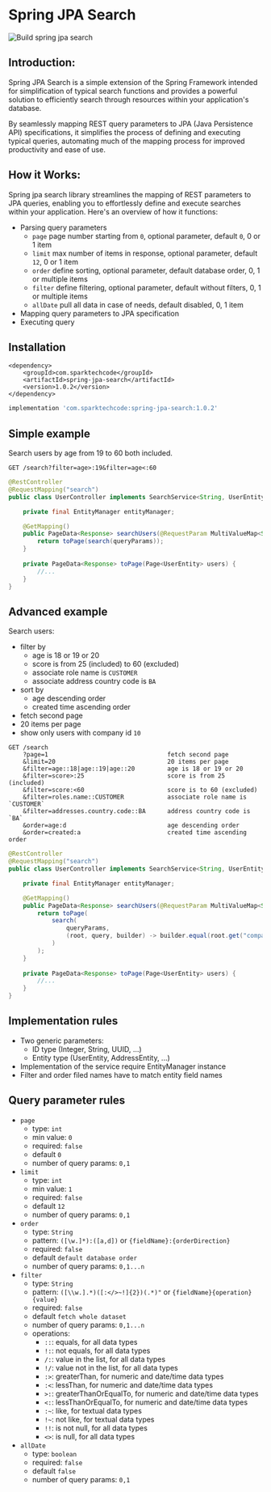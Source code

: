 # Spring JPA Search

![Build spring jpa search](https://github.com/sparktechio/spring-jpa-search/actions/workflows/main.yml/badge.svg)

## Introduction:

Spring JPA Search is a simple extension of the Spring Framework intended for simplification of typical search functions 
and provides a powerful solution to efficiently search through resources within your application's database. 

By seamlessly mapping REST query parameters to JPA (Java Persistence API) specifications, it simplifies the process of 
defining and executing typical queries, automating much of the mapping process for improved productivity and ease of use.

## How it Works:

Spring jpa search library streamlines the mapping of REST parameters to JPA queries, enabling you to effortlessly 
define and execute searches within your application. Here's an overview of how it functions:
- Parsing query parameters
  - `page` page number starting from `0`, optional parameter, default `0`, 0 or 1 item 
  - `limit` max number of items in response, optional parameter, default `12`, 0 or 1 item
  - `order` define sorting, optional parameter, default database order, 0, 1 or multiple items
  - `filter` define filtering, optional parameter, default without filters, 0, 1 or multiple items
  - `allDate` pull all data in case of needs, default disabled, 0, 1 item
- Mapping query parameters to JPA specification
- Executing query

## Installation

```maven
<dependency>
    <groupId>com.sparktechcode</groupId>
    <artifactId>spring-jpa-search</artifactId>
    <version>1.0.2</version>
</dependency>
```

```gradle
implementation 'com.sparktechcode:spring-jpa-search:1.0.2'
```

## Simple example

Search users by age from 19 to 60 both included.
```http
GET /search?filter=age>:19&filter=age<:60
```

```java
@RestController
@RequestMapping("search")
public class UserController implements SearchService<String, UserEntity> {

    private final EntityManager entityManager;

    @GetMapping()
    public PageData<Response> searchUsers(@RequestParam MultiValueMap<String, String> queryParams) {
        return toPage(search(queryParams));
    }
    
    private PageData<Response> toPage(Page<UserEntity> users) {
        //...
    }
}
```

## Advanced example

Search users:
- filter by
  - age is 18 or 19 or 20
  - score is from 25 (included) to 60 (excluded)
  - associate role name is `CUSTOMER`
  - associate address country code is `BA`
- sort by
  - age descending order
  - created time ascending order
- fetch second page
- 20 items per page
- show only users with company id `10`

```http
GET /search
    ?page=1                                 fetch second page
    &limit=20                               20 items per page
    &filter=age::18|age::19|age::20         age is 18 or 19 or 20
    &filter=score>:25                       score is from 25 (included)
    &filter=score:<60                       score is to 60 (excluded)
    &filter=roles.name::CUSTOMER            associate role name is `CUSTOMER`
    &filter=addresses.country.code::BA      address country code is `BA`
    &order=age:d                            age descending order
    &order=created:a                        created time ascending order
```

```java
@RestController
@RequestMapping("search")
public class UserController implements SearchService<String, UserEntity> {

    private final EntityManager entityManager;

    @GetMapping()
    public PageData<Response> searchUsers(@RequestParam MultiValueMap<String, String> queryParams) {
        return toPage(
            search(
                queryParams, 
                (root, query, builder) -> builder.equal(root.get("companyId"), 10) // additional filter, only users with company id `10`
            )
        );
    }
    
    private PageData<Response> toPage(Page<UserEntity> users) {
        //...
    }
}
```

## Implementation rules

- Two generic parameters:
  - ID type (Integer, String, UUID, ...)
  - Entity type (UserEntity, AddressEntity, ...)
- Implementation of the service require EntityManager instance
- Filter and order filed names have to match entity field names

## Query parameter rules
- `page`
  - type: `int`
  - min value: `0`
  - required: `false`
  - default `0`
  - number of query params: `0,1`
- `limit`
  - type: `int`
  - min value: `1`
  - required: `false`
  - default `12`
  - number of query params: `0,1`
- `order`
  - type: `String`
  - pattern: `([\w.]*):([a,d])` or `{fieldName}:{orderDirection}`
  - required: `false`
  - default `default database order`
  - number of query params: `0,1...n`
- `filter`
    - type: `String`
    - pattern: `([\\w.].*)([:</>~!]{2})(.*)"` or `{fieldName}{operation}{value}`
    - required: `false`
    - default `fetch whole dataset`
    - number of query params: `0,1...n`
    - operations:
      - `::`: equals, for all data types
      - `!:`: not equals, for all data types
      - `/:`: value in the list, for all data types
      - `!/`: value not in the list, for all data types
      - `:>`: greaterThan, for numeric and date/time data types
      - `:<`: lessThan, for numeric and date/time data types
      - `>:`: greaterThanOrEqualTo, for numeric and date/time data types
      - `<:`: lessThanOrEqualTo, for numeric and date/time data types
      - `:~`: like, for textual data types
      - `!~`: not like, for textual data types
      - `!!`: is not null, for all data types
      - `<>`: is null, for all data types
- `allDate`
    - type: `boolean`
    - required: `false`
    - default `false`
    - number of query params: `0,1`
